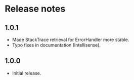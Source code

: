 # Release notes
## 1.0.1
* Made StackTrace retrieval for ErrorHandler more stable.
* Typo fixes in documentation (Intellisense).
## 1.0.0
* Initial release.